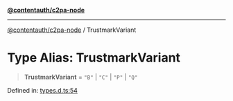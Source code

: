 [**@contentauth/c2pa-node**](../README.md)

***

[@contentauth/c2pa-node](../README.md) / TrustmarkVariant

# Type Alias: TrustmarkVariant

> **TrustmarkVariant** = `"B"` \| `"C"` \| `"P"` \| `"Q"`

Defined in: [types.d.ts:54](https://github.com/contentauth/c2pa-node-v2/blob/1df68df861d38a8c4eb7c634a613532727ec72d3/js-src/types.d.ts#L54)
